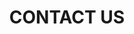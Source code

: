 ---
title: "CONTACT US"
#date: 2022-03-09T13:49:50+05:30
draft: false
featured_image : '/img/sensor_suit.jpg'
#tags: ["scene"]
omit_header_text : true
---